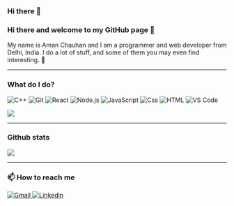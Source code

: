 ### Hi there 👋

<!--
**amanchauhan112/amanchauhan112** is a ✨ _special_ ✨ repository because its `README.md` (this file) appears on your GitHub profile.

Here are some ideas to get you started:

- 🔭 I’m currently working on ...
- 🌱 I’m currently learning ...
- 👯 I’m looking to collaborate on ...
- 🤔 I’m looking for help with ...
- 💬 Ask me about ...
- 📫 How to reach me: ...
- 😄 Pronouns: ...
- ⚡ Fun fact: ...
-->
### Hi there and welcome to my GitHub page 👋

My name is Aman Chauhan and I am a programmer and web developer from Delhi, India. I do a lot of stuff, and some of them you may even find interesting. 🤞

---
### What do I do?

<p>
<!--   <img alt="Python" src="https://img.shields.io/badge/Python-3776AB?logo=python&logoColor=white&style=for-the-badge" /> -->
  <img alt="C++" src="https://img.shields.io/badge/C%2B%2B-00599C?style=for-the-badge&logo=c%2B%2B&logoColor=white" />
<!--   <img alt="Linux" src="https://img.shields.io/badge/Linux-FCC624?logo=linux&logoColor=white&style=for-the-badge" /> -->
  <img alt="Git" src="https://img.shields.io/badge/Git-F05032?logo=git&logoColor=white&style=for-the-badge" />
  <img alt="React" src="https://img.shields.io/badge/React-61DAFB?logo=react&logoColor=white&style=for-the-badge" />
  <img alt="Node.js" src="https://img.shields.io/badge/Node.js-339933?logo=Node.js&logoColor=white&style=for-the-badge" />
  <img alt="JavaScript" src="https://img.shields.io/badge/JavaScript-F7DF1E?logo=javascript&logoColor=white&style=for-the-badge" />
  <img alt="Css" src="https://img.shields.io/badge/CSS-1572B6?logo=css3&logoColor=white&style=for-the-badge" />
  <img alt="HTML" src="https://img.shields.io/badge/HTML-E34F26?logo=html5&logoColor=white&style=for-the-badge" />
  <img alt="VS Code" src="https://img.shields.io/badge/Visual_Studio_Code-0078D4?style=for-the-badge&logo=visual%20studio%20code&logoColor=white" />
</p>

<!--<img src="https://github-readme-stats.vercel.app/api/top-langs/?username=amanchauhan112&theme=dark&hide_langs_below=1">-->
<img src="https://github-readme-stats.vercel.app/api/top-langs/?username=amanchauhan112&layout=compact&theme=dark">

---
### Github stats

<img align="center" src="https://github-readme-stats.vercel.app/api?username=amanchauhan112&&show_icons=true&title_color=ffffff&icon_color=bb2acf&text_color=daf7dc&bg_color=151515" />

---
### 📫 How to reach me

 <p>
  <a href="mailto:amanchauhan2801@gmail.com">
  <img alt="Gmail" src="https://img.shields.io/badge/Gmail-EA4335?logo=gmail&logoColor=white&style=for-the-badge" />
  </a>
  <a href="https://www.linkedin.com/in/aman-chauhan-2b51471b6">
  <img alt="Linkedin" src="https://img.shields.io/badge/Linkedin-0A66C2?logo=linkedin&logoColor=white&style=for-the-badge" />
  </a>
 </p>




